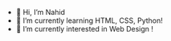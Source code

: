 - 👋 Hi, I’m Nahid
- 🌱 I’m currently learning HTML, CSS, Python!
- 🤖 I’m currently interested in Web Design !
<!---
Nahidworld/Nahidworld is a ✨ special ✨ repository because its `README.md` (this file) appears on your GitHub profile.
You can click the Preview link to take a look at your changes.
--->
